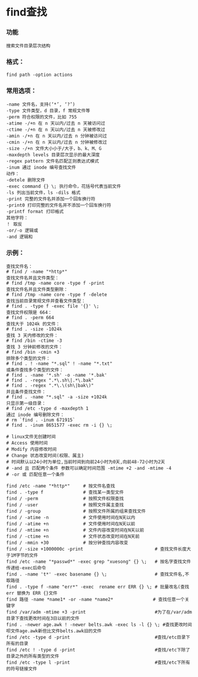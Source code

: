 # find查找

### 功能

    搜索文件目录层次结构

### 格式：

    find path -option actions

### 常用选项：

    -name 文件名，支持(‘*’, ‘?’)
    -type 文件类型，d 目录，f 常规文件等
    -perm 符合权限的文件，比如 755
    -atime -/+n 在 n 天以内/过去 n 天被访问过
    -ctime -/+n 在 n 天以内/过去 n 天被修改过
    -amin -/+n 在 n 天以内/过去 n 分钟被访问过
    -cmin -/+n 在 n 天以内/过去 n 分钟被修改过
    -size -/+n 文件大小小于/大于，b、k、M、G
    -maxdepth levels 目录层次显示的最大深度
    -regex pattern 文件名匹配正则表达式模式
    -inum 通过 inode 编号查找文件
    动作：
    -detele 删除文件
    -exec command {} \; 执行命令，花括号代表当前文件
    -ls 列出当前文件，ls -dils 格式
    -print 完整的文件名并添加一个回车换行符
    -print0 打印完整的文件名并不添加一个回车换行符
    -printf format 打印格式
    其他字符：
    ！ 取反
    -or/-o 逻辑或
    -and 逻辑和

### 示例：
```
查找文件名：
# find / -name "*http*"
查找文件名并且文件类型：
# find /tmp -name core -type f -print
查找文件名并且文件类型删除：
# find /tmp -name core -type f -delete
查找当前目录常规文件并查看文件类型：
# find . -type f -exec file '{}' \;
查找文件权限是 664：
# find . -perm 664
查找大于 1024k 的文件：
# find . -size -1024k
查找 3 天内修改的文件：
# find /bin -ctime -3
查找 3 分钟前修改的文件：
# find /bin -cmin +3
排除多个类型的文件：
# find . ! -name "*.sql" ! -name "*.txt"
或条件查找多个类型的文件：
# find . -name '*.sh' -o -name '*.bak'
# find . -regex ".*\.sh\|.*\.bak"
# find . -regex ".*\.\(sh\|bak\)"
并且条件查找文件：
# find . -name "*.sql" -a -size +1024k
只显示第一级目录：
# find /etc -type d -maxdepth 1
通过 inode 编号删除文件：
# rm `find . -inum 671915`
# find . -inum 8651577 -exec rm -i {} \;

```

```
# linux文件无创建时间
# Access 使用时间
# Modify 内容修改时间
# Change 状态改变时间(权限、属主)
# 时间默认以24小时为单位,当前时间到向前24小时为0天,向前48-72小时为2天
# -and 且 匹配两个条件 参数可以确定时间范围 -mtime +2 -and -mtime -4
# -or 或 匹配任意一个条件

find /etc -name "*http*"     # 按文件名查找
find . -type f               # 查找某一类型文件
find / -perm                 # 按照文件权限查找
find / -user                 # 按照文件属主查找
find / -group                # 按照文件所属的组来查找文件
find / -atime -n             # 文件使用时间在N天以内
find / -atime +n             # 文件使用时间在N天以前
find / -mtime +n             # 文件内容改变时间在N天以前
find / -ctime +n             # 文件状态改变时间在N天前
find / -mmin +30             # 按分钟查找内容改变
find / -size +1000000c -print                           # 查找文件长度大于1M字节的文件
find /etc -name "*passwd*" -exec grep "xuesong" {} \;   # 按名字查找文件传递给-exec后命令
find . -name 't*' -exec basename {} \;                  # 查找文件名,不取路径
find . -type f -name "err*" -exec  rename err ERR {} \; # 批量改名(查找err 替换为 ERR {}文件
find 路径 -name *name1* -or -name *name2*               # 查找任意一个关键字
find /var/adm -mtime +3 -print           				#为了在/var/adm目录下查找更改时间在3日以前的文件
find . -newer age.awk ! -newer belts.awk -exec ls -l {} \; #查找更改时间呗文件age.awk新但比文件belts.awk旧的文件
find /etc -type d -print 								#查找/etc目录下所有的目录
find /etc ! -type d -print 								#查找/etc下除了目录之外的所有类型的文件
find /etc -type l -print 								#查找/etc下所有的符号链接文件
```